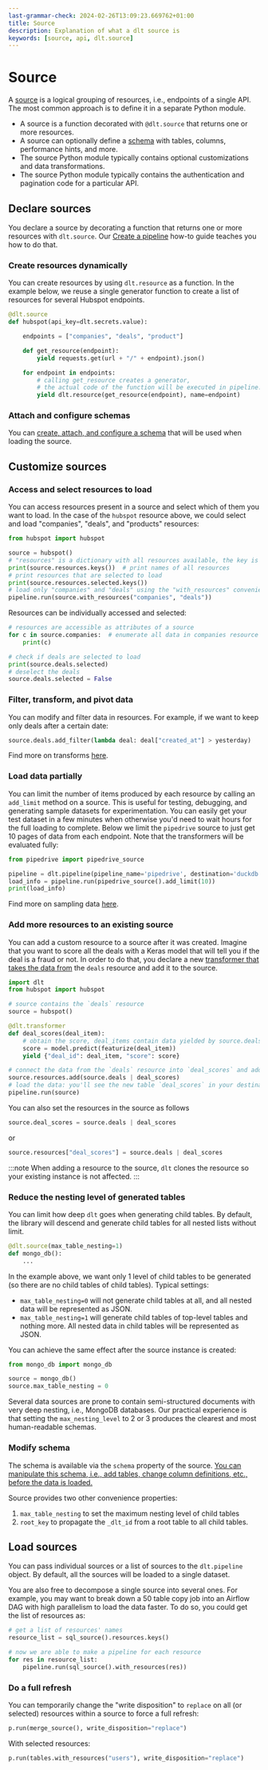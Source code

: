 ```yaml
---
last-grammar-check: 2024-02-26T13:09:23.669762+01:00
title: Source
description: Explanation of what a dlt source is
keywords: [source, api, dlt.source]
---
```


# Source

A [source](glossary.md#source) is a logical grouping of resources, i.e., endpoints of a single API. The most common approach is to define it in a separate Python module.

- A source is a function decorated with `@dlt.source` that returns one or more resources.
- A source can optionally define a [schema](schema.md) with tables, columns, performance hints, and more.
- The source Python module typically contains optional customizations and data transformations.
- The source Python module typically contains the authentication and pagination code for a particular API.

## Declare sources

You declare a source by decorating a function that returns one or more resources with `dlt.source`. Our [Create a pipeline](../walkthroughs/create-a-pipeline.md) how-to guide teaches you how to do that.

### Create resources dynamically

You can create resources by using `dlt.resource` as a function. In the example below, we reuse a single generator function to create a list of resources for several Hubspot endpoints.

```python
@dlt.source
def hubspot(api_key=dlt.secrets.value):

    endpoints = ["companies", "deals", "product"]

    def get_resource(endpoint):
        yield requests.get(url + "/" + endpoint).json()

    for endpoint in endpoints:
        # calling get_resource creates a generator,
        # the actual code of the function will be executed in pipeline.run
        yield dlt.resource(get_resource(endpoint), name=endpoint)
```

### Attach and configure schemas

You can [create, attach, and configure a schema](schema.md#attaching-schemas-to-sources) that will be used when loading the source.

## Customize sources

### Access and select resources to load

You can access resources present in a source and select which of them you want to load. In the case of the `hubspot` resource above, we could select and load "companies", "deals", and "products" resources:

```python
from hubspot import hubspot

source = hubspot()
# "resources" is a dictionary with all resources available, the key is the resource name
print(source.resources.keys())  # print names of all resources
# print resources that are selected to load
print(source.resources.selected.keys())
# load only "companies" and "deals" using the "with_resources" convenience method
pipeline.run(source.with_resources("companies", "deals"))
```

Resources can be individually accessed and selected:

```python
# resources are accessible as attributes of a source
for c in source.companies:  # enumerate all data in companies resource
    print(c)

# check if deals are selected to load
print(source.deals.selected)
# deselect the deals
source.deals.selected = False
```

### Filter, transform, and pivot data

You can modify and filter data in resources. For example, if we want to keep only deals after a certain date:

```python
source.deals.add_filter(lambda deal: deal["created_at"] > yesterday)
```

Find more on transforms [here](resource.md#filter-transform-and-pivot-data).

### Load data partially

You can limit the number of items produced by each resource by calling an `add_limit` method on a source. This is useful for testing, debugging, and generating sample datasets for experimentation. You can easily get your test dataset in a few minutes when otherwise you'd need to wait hours for the full loading to complete. Below we limit the `pipedrive` source to just get 10 pages of data from each endpoint. Note that the transformers will be evaluated fully:

```python
from pipedrive import pipedrive_source

pipeline = dlt.pipeline(pipeline_name='pipedrive', destination='duckdb', dataset_name='pipedrive_data')
load_info = pipeline.run(pipedrive_source().add_limit(10))
print(load_info)
```

Find more on sampling data [here](resource.md#sample-from-large-data).

### Add more resources to an existing source

You can add a custom resource to a source after it was created. Imagine that you want to score all the deals with a Keras model that will tell you if the deal is a fraud or not. In order to do that, you declare a new [transformer that takes the data from](resource.md#feeding-data-from-one-resource-into-another) the `deals` resource and add it to the source.

```python
import dlt
from hubspot import hubspot

# source contains the `deals` resource
source = hubspot()

@dlt.transformer
def deal_scores(deal_item):
    # obtain the score, deal_items contain data yielded by source.deals
    score = model.predict(featurize(deal_item))
    yield {"deal_id": deal_item, "score": score}

# connect the data from the `deals` resource into `deal_scores` and add it to the source
source.resources.add(source.deals | deal_scores)
# load the data: you'll see the new table `deal_scores` in your destination!
pipeline.run(source)
```
You can also set the resources in the source as follows
```python
source.deal_scores = source.deals | deal_scores
```
or
```python
source.resources["deal_scores"] = source.deals | deal_scores
```
:::note
When adding a resource to the source, `dlt` clones the resource so your existing instance is not affected.
:::

### Reduce the nesting level of generated tables

You can limit how deep `dlt` goes when generating child tables. By default, the library will descend and generate child tables for all nested lists without limit.

```python
@dlt.source(max_table_nesting=1)
def mongo_db():
    ...
```

In the example above, we want only 1 level of child tables to be generated (so there are no child tables of child tables). Typical settings:

- `max_table_nesting=0` will not generate child tables at all, and all nested data will be represented as JSON.
- `max_table_nesting=1` will generate child tables of top-level tables and nothing more. All nested data in child tables will be represented as JSON.

You can achieve the same effect after the source instance is created:

```python
from mongo_db import mongo_db

source = mongo_db()
source.max_table_nesting = 0
```

Several data sources are prone to contain semi-structured documents with very deep nesting, i.e., MongoDB databases. Our practical experience is that setting the `max_nesting_level` to 2 or 3 produces the clearest and most human-readable schemas.

### Modify schema

The schema is available via the `schema` property of the source. [You can manipulate this schema, i.e., add tables, change column definitions, etc., before the data is loaded.](schema.md#schema-is-modified-in-the-source-function-body)

Source provides two other convenience properties:

1. `max_table_nesting` to set the maximum nesting level of child tables
1. `root_key` to propagate the `_dlt_id` from a root table to all child tables.

## Load sources

You can pass individual sources or a list of sources to the `dlt.pipeline` object. By default, all the sources will be loaded to a single dataset.

You are also free to decompose a single source into several ones. For example, you may want to break down a 50 table copy job into an Airflow DAG with high parallelism to load the data faster. To do so, you could get the list of resources as:

```python
# get a list of resources' names
resource_list = sql_source().resources.keys()

# now we are able to make a pipeline for each resource
for res in resource_list:
    pipeline.run(sql_source().with_resources(res))
```

### Do a full refresh

You can temporarily change the "write disposition" to `replace` on all (or selected) resources within a source to force a full refresh:

```python
p.run(merge_source(), write_disposition="replace")
```

With selected resources:

```python
p.run(tables.with_resources("users"), write_disposition="replace")
```
